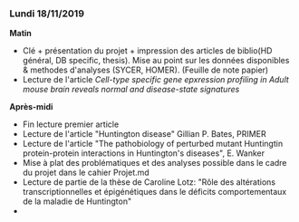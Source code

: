 ### Lundi 18/11/2019
**Matin**  
* Clé + présentation du projet + impression des articles de biblio(HD général, DB specific, thesis). Mise au point sur les données disponibles & methodes d'analyses (SYCER, HOMER). (Feuille de note papier)  
* Lecture de l'article *Cell-type specific gene epxression profiling in Adult mouse brain reveals normal and disease-state signatures*  

**Après-midi**  
* Fin lecture premier article  
* Lecture de l'article "Huntington disease" Gillian P. Bates, PRIMER  
* Lecture de l'article "The pathobiology of perturbed mutant Huntingtin protein-protein interactions in Huntington's diseases", E. Wanker  
* Mise à plat des problématiques et des analyses possible dans le cadre du projet dans le cahier Projet.md
* Lecture de partie de la thèse de Caroline Lotz: "Rôle des altérations transcriptionnelles et épigénétiques dans le déficits comportementaux de la maladie de Huntington"
* 